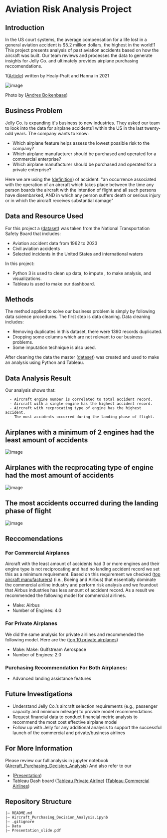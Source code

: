 # Aviation Risk Analysis Project

## Introduction

In the US court systems, the average compensation for a life lost in a general aviation accident is $5.2 million dollars, the highest in the world!1
This project presents analysis of past aviation accidents based on how the aircraft was built. Our team reviews and processes the data to generate insights for Jelly Co. and ultimately provides airplane purchasing reccomendations.

1([Article](https://www.keystonelaw.com/keynotes/how-is-compensation-calculated-after-an-aviation-accident)) written by Healy-Pratt and Hanna in 2021 

![image](https://storage.googleapis.com/mcp_acc_236blog/uploads/2014/11/018067-vroeg-II1.jpg)

Photo by ([Andres Bolkenbaas](https://blog.klm.com/6-tips-for-creative-aviation-photography/))

## Business Problem
Jelly Co. is expanding it's business to new industries. They asked our team to look into the data for airplane accidents1 within the US in the last twenty-odd years. 
The company wants to know:
  - Which airplane feature helps assess the lowest possible risk to the company?
  - Which airplane manufacturer should be purchased and operated for a commercial enterprise?
  - Which airplane manufacturer should be purchased and operated for a private enterprise?

Here we are using the ([definition](https://www.faa.gov/faq/what-constitutes-post-accident-test-what-definition-accident#:~:text=The%20FAA%20and%20the%20National,any%20person%20suffers%20death%20or)) of accident: "an occurrence associated with the operation of an aircraft which takes place between the time any person boards the aircraft with the intention of flight and all such persons have disembarked, AND in which any person suffers death or serious injury or in which the aircraft receives substantial damage"

## Data and Resource Used
For this project a ([dataset](https://www.kaggle.com/datasets/khsamaha/aviation-accident-database-synopses)) was taken from the National Transportation Safety Board that includes:

  - Aviation accident data from 1962 to 2023
  - Civil aviation accidents
  - Selected incidents in the United States and international waters

In this project:
  - Python 3 is used to clean up data, to impute , to make analysis, and visualizations.
  - Tableau is used to make our dashboard.
## Methods
The method applied to solve our business problem is simply by following data science procedures. The first step is data cleaning.
Data cleaning includes:

  - Removing duplicates in this dataset, there were 1390 records duplicated.
  - Dropping some columns which are not relevant to our business problems.
  - Some imputation technique is also used.

After cleaning the data the master ([dataset](https://github.com/ermiyas-sidama/Aircraft_Risk_Analysis/blob/main/data/Aviation_Data_Cleaned.csv)) was created and used to make an analysis using Python and Tableau.
## Data Analysis Result
Our analysis shows that:

      - Aircraft engine number is correlated to total accident record.
      - Aircraft with a single engine has the highest accident record.
      - Aircraft with recprocating type of engine has the highest accident.
      - The most accidents occurred during the landing phase of flight.
## Airplanes with a minimum of 2 engines had the least amount of accidents

![image](https://github.com/ermiyas-sidama/Aircraft_Risk_Analysis/assets/160514617/4dcf86d3-0460-448b-912f-56d55f7f2e04)

## Airplanes with the recprocating type of engine had the most amount of accidents

![image](https://github.com/ermiyas-sidama/Aircraft_Risk_Analysis/assets/160514617/857f30f2-f43c-4e0f-9301-0a6dbf02bfd7)

## The most accidents occurred during the landing phase of flight

![image](https://github.com/ermiyas-sidama/Aircraft_Risk_Analysis/assets/160514617/90768e02-b564-459f-94de-6f1004228c62)


## Reccomendations
### For Commercial Airplanes
Aircraft with the least amount of accidents had 3 or more engines and their engine type is not reciprocating and had no landing accident record we set this as a minimum requirement. 
Based on this requirement we checked ([top aircraft manufacturers](https://www.aerotime.aero/articles/top-10-largest-aircraft-manufacturers-in-the-world)) (i.e., Boeing and Airbus) that essentially dominate the commercial airline industry and perform risk analysis and we 
foundout that Airbus industries has less amount of accident record. As a result we recommended the following model for commercial airlines.
  - Make: Airbus
  - Number of Engines: 4.0

### For Private Airplanes
We did the same analysis for private airlines and recommended the following model. Here are the ([top 10 private airplanes](https://www.aerotime.aero/articles/top-10-most-popular-private-jet-models-of-2023))

  - Make: Make: Gulfstream Aerospace
  - Number of Engines: 2.0
### Purchasing Recommendation For Both Airplanes:
  - Advanced landing assistance features

## Future Investigations

- Understand Jelly Co.’s aircraft selection requirements (e.g., passenger capacity and minimum mileage) to provide model recommendations
- Request financial data to conduct financial metric analysis to recommend the most cost effective airplane model 
- Follow up with Jelly for any additional analysis to support the successful launch of the commercial and private/business airlines

## For More Information
Please review our full analysis in jupyter notebook ([Aircraft_Purchasing_Decision_Analysis](https://github.com/ermiyas-sidama/Aircraft_Risk_Analysis/blob/main/Aircraft_Purchasing_Decision_Analysis.ipynb))
And also refer to our 
- ([Presentation](https://docs.google.com/presentation/d/1jL-KFUmxIiucP_slylAH3MVa7dCOrDrfDK0MjUmDY54/edit#slide=id.p)) 
- Tableau Dash board ([Tableau Private Airline](https://public.tableau.com/app/profile/sangwon.shim/viz/AircraftManufacturerSelectionDashboardforPrivateAirline/AircraftSelection-Private?publish=yes))
                   ([Tableau Commercial Airlines](https://public.tableau.com/app/profile/sangwon.shim/viz/AircraftManufacturerSelectionDashboardforCommercialAirline/AircraftSelection-Commercial?publish=yes))
  
## Repository Structure
```
|— README.md
|— Aircraft_Purchasing_Decision_Analysis.ipynb
|— .gitignore
|— Data
|— Presentation_slide.pdf
```





















